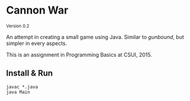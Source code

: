 Cannon War
=====================================
<small>Version 0.2</small>

An attempt in creating a small game using Java. Similar to *gunbound*, but simpler in every aspects.

This is an assignment in Programming Basics at CSUI, 2015.

## Install & Run
```
javac *.java
java Main
```